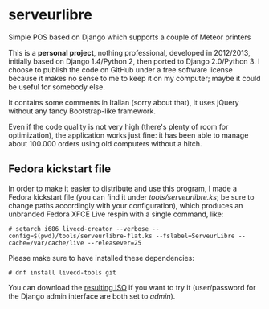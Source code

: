 # serveurlibre
Simple POS based on Django which supports a couple of Meteor printers

This is a **personal project**, nothing professional, developed in 2012/2013, initially based on Django 1.4/Python 2, then ported to Django 2.0/Python 3.
I choose to publish the code on GitHub under a free software license because it makes no sense to me to keep it on my computer; maybe it could be useful for somebody else.

It contains some comments in Italian (sorry about that), it uses jQuery without any fancy Bootstrap-like framework.

Even if the code quality is not very high (there's plenty of room for optimization), the application works just fine: it has been able to manage about 100.000 orders using old computers without a hitch.

## Fedora kickstart file

In order to make it easier to distribute and use this program, I made a Fedora kickstart file (you can find it under *tools/serveurlibre.ks*; be sure to change paths accordingly with your configuration), which produces an unbranded Fedora XFCE Live respin with a single command, like:

```
# setarch i686 livecd-creator --verbose --config=$(pwd)/tools/serveurlibre-flat.ks --fslabel=ServeurLibre --cache=/var/cache/live --releasever=25
```

Please make sure to have installed these dependencies:
```
# dnf install livecd-tools git
```

You can download the [resulting ISO](https://arm.frafra.eu/serveurlibre/ServeurLibre-20170604-1.iso) if you want to try it (user/password for the Django admin interface are both set to *admin*).
